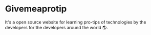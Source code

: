# Givemeaprotip
It's a open source website for learning pro-tips of technologies by the developers for the developers around the world 🌎.
